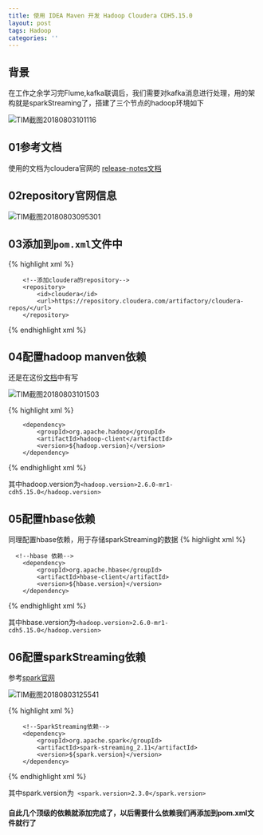 ```yaml
---
title: 使用 IDEA Maven 开发 Hadoop Cloudera CDH5.15.0
layout: post
tags: Hadoop
categories: ''
---
```

## 背景
在工作之余学习完Flume,kafka联调后，我们需要对kafka消息进行处理，用的架构就是sparkStreaming了，搭建了三个节点的hadoop环境如下

![TIM截图20180803101116](http://p1vuoao0b.bkt.clouddn.com/JekyllWriter/TIM截图20180803101116.png)

## 01参考文档

使用的文档为cloudera官网的 [release-notes文档](https://www.cloudera.com/documentation/enterprise/release-notes/topics/cdh_vd_cdh5_maven_repo.html)
<!--more-->
## 02repository官网信息

![TIM截图20180803095301](http://p1vuoao0b.bkt.clouddn.com/JekyllWriter/TIM截图20180803095301.png)  

## 03添加到`pom.xml`文件中

{% highlight xml %}

     	<!--添加cloudera的repository-->
        <repository>
            <id>cloudera</id>
            <url>https://repository.cloudera.com/artifactory/cloudera-repos/</url>
        </repository>

{% endhighlight xml %}

## 04配置hadoop manven依赖

还是在这份[文档](https://www.cloudera.com/documentation/enterprise/release-notes/topics/cdh_vd_cdh5_maven_repo_515x.html)中有写  

![TIM截图20180803101503](http://p1vuoao0b.bkt.clouddn.com/JekyllWriter/TIM截图20180803101503.png)  

{% highlight xml %}

    	<dependency>
            <groupId>org.apache.hadoop</groupId>
            <artifactId>hadoop-client</artifactId>
            <version>${hadoop.version}</version>
        </dependency>

{%  endhighlight xml %}

其中hadoop.version为`<hadoop.version>2.6.0-mr1-cdh5.15.0</hadoop.version>`

## 05配置hbase依赖
同理配置hbase依赖，用于存储sparkStreaming的数据
{% highlight xml %}

      <!--hbase 依赖-->
        <dependency>
            <groupId>org.apache.hbase</groupId>
            <artifactId>hbase-client</artifactId>
            <version>${hbase.version}</version>
        </dependency>

{% endhighlight xml %}

其中hbase.version为`<hadoop.version>2.6.0-mr1-cdh5.15.0</hadoop.version>`

## 06配置sparkStreaming依赖

参考[spark官网](http://spark.apache.org/docs/latest/streaming-programming-guide.html)


![TIM截图20180803125541](http://p1vuoao0b.bkt.clouddn.com/JekyllWriter/TIM截图20180803125541.png)  

{% highlight xml %}

        <!--SparkStreaming依赖-->
        <dependency>
            <groupId>org.apache.spark</groupId>
            <artifactId>spark-streaming_2.11</artifactId>
            <version>${spark.version}</version>
        </dependency>
        
{% endhighlight xml %}

其中spark.version为` <spark.version>2.3.0</spark.version>`

#### 自此几个顶级的依赖就添加完成了，以后需要什么依赖我们再添加到pom.xml文件就行了